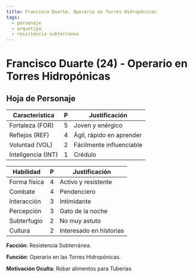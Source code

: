 ```yaml
---
title: Francisco Duarte, Operario en Torres Hidropónicas
tags:
  - personaje
  - arquetipo
  - resistencia-subterranea
---
```


# Francisco Duarte (24) - Operario en Torres Hidropónicas

## Hoja de Personaje

| **Característica** | **P** | **Justificación** |
| --- | --- | --- |
| Fortaleza (FOR) | 5 | Joven y enérgico |
| Reflejos (REF) | 4 | Ágil, rápido en aprender |
| Voluntad (VOL) | 2 | Fácilmente influenciable |
| Inteligencia (INT) | 1 | Crédulo |

| **Habilidad** | **P** | **Justificación** |
| --- | --- | --- |
| Forma física | 4 | Activo y resistente |
| Combate | 4 | Pendenciero |
| Interacción | 3 | Intimidante |
| Percepción | 3 | Gato de la noche |
| Subterfugio | 2 | No muy astuto |
| Cultura | 2 | Interesado en historias |

**Facción**: Resistencia Subterránea.

**Función**: Operario en las Torres Hidropónicas.

**Motivación Oculta**: Robar alimentos para Tuberías 
